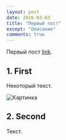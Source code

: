 ```yaml
---
layout: post
date: 2016-03-03
title: "Первый пост"
except: "Описание"
comments: true
---
```


Первый пост [link](https://link).


## 1. First

Некоторый текст.

![Картинка](/assets/image.png)

## 2. Second

Текст.



